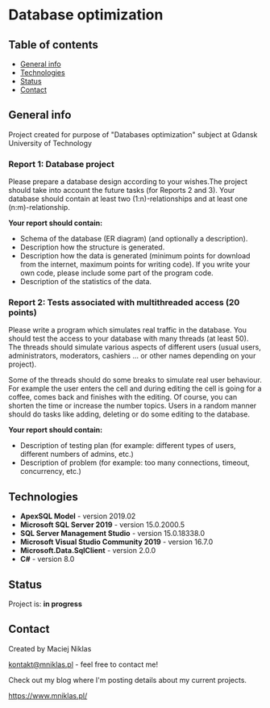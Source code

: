 # Database optimization

## Table of contents
* [General info](#general-info)
* [Technologies](#technologies)
* [Status](#status)
* [Contact](#contact)

## General info
Project created for purpose of "Databases optimization" subject at Gdansk University of Technology

### Report 1: Database project
Please prepare a database design according to your wishes.The project should take into account the future tasks (for Reports 2 and 3). Your database should contain at least two (1:n)-relationships  and at least one (n:m)-relationship.

**Your report should contain:**

* Schema of the database (ER diagram) (and optionally a description).
* Description how the structure is generated.
* Description how the data is generated (minimum points for download from the internet, maximum points for writing code). If you write your own code, please include some part of the program code.
* Description of the statistics of the data.

### Report 2: Tests associated with multithreaded access (20 points)
Please write a program which simulates real traffic in the database. You should test the access to your database with many threads (at least 50). The threads should simulate various aspects of different users
(usual users, administrators, moderators, cashiers ... or other names depending on your project).

Some of the threads should do some breaks to simulate real user behaviour. For example the user enters the cell and during editing the cell is going for a coffee, comes back and finishes with the editing. Of course, you can shorten the time or increase the number topics. Users in a random manner should do tasks like adding, deleting or do some editing to the database.

**Your report should contain:**

* Description of testing plan (for example: different types of users, different numbers of  admins, etc.)
* Description of problem (for example: too many connections, timeout, concurrency, etc.)

## Technologies
* **ApexSQL Model** - version 2019.02
* **Microsoft SQL Server 2019** - version 15.0.2000.5
* **SQL Server Management Studio** - version 15.0.18338.0
* **Microsoft Visual Studio Community 2019** - version 16.7.0
* **Microsoft.Data.SqlClient** - version 2.0.0
* **C#** - version 8.0

## Status
Project is: **in progress**

## Contact
Created by Maciej Niklas

kontakt@mniklas.pl - feel free to contact me!

Check out my blog where I'm posting details about my current projects.

https://www.mniklas.pl/